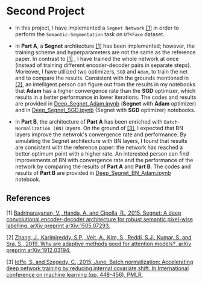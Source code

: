 # Second Project
* In this project, I have implemented a `Segnet Network` [[1]](#1) in order to perform the `Semantic-Segmentation` task on `UTKFace` dataset.
    
* In **Part A**, a **Segnet** architecture [[1]](#1) has been implemented; however, the training scheme and hyperparameters are not the same as the reference paper. In contrast to [[1]](#1) , I have trained the whole network at once (instead of training different encoder-decoder pairs in separate steps). Moreover, I have utilized two optimizers, `SGD` and `Adam`, to train the net and to compare the results. Consistent with the grounds mentioned in [[2]](#2), an intelligent person can figure out from the results in my notebooks that **Adam** has a higher convergence rate than the **SGD** optimizer, which results in a better performance in lower iterations. The codes and results are provided in [Deep_Segnet_Adam.ipynb](https://github.com/ARokni/Deep-Learning/blob/main/Project%202/PartA/Deep_Segnet_Adam.ipynb) (**Segnet** with **Adam** optimizer) and in [Deep_Segnet_SGD.ipynb](https://github.com/ARokni/Deep-Learning/blob/main/Project%202/PartA/Deep_Segnet_SGD.ipynb) (Segnet with **SGD** optimizer) notebooks.

* In **Part B**, the architecture of **Part A** has been enriched with `Batch-Normalization (BN)` layers. On the ground of [[3]](#3), I expected that BN layers improve the netwrok's convergence rate and performance. By simulating the Segnet architecture with BN layers, I found that results are consistent with the reference paper: the network has reached a better optimum point with a higher rate. An interested person can find improvements of BN with convergence rate and the performance of the network by comparing the results of **Part A** and **Part B**. The codes and results of  **Part B** are provided in [Deep_Segnet_BN_Adam.ipynb](https://github.com/ARokni/Deep-Learning/blob/main/Project%202/PartB/Deep_Segnet_BN_Adam.ipynb) notebook.

## References
<a id="1">[1]</a> 
[Badrinarayanan, V., Handa, A. and Cipolla, R., 2015. Segnet: A deep convolutional encoder-decoder architecture for robust semantic pixel-wise labelling. arXiv preprint arXiv:1505.07293.](https://arxiv.org/abs/1505.07293)

<a id="2">[2]</a> 
[Zhang, J., Karimireddy, S.P., Veit, A., Kim, S., Reddi, S.J., Kumar, S. and Sra, S., 2019. Why are adaptive methods good for attention models?. arXiv preprint arXiv:1912.03194.](https://arxiv.org/abs/1912.03194)

<a id="3">[3]</a> 
[Ioffe, S. and Szegedy, C., 2015, June. Batch normalization: Accelerating deep network training by reducing internal covariate shift. In International conference on machine learning (pp. 448-456). PMLR.](http://proceedings.mlr.press/v37/ioffe15.html)